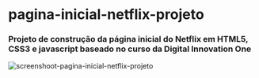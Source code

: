 # pagina-inicial-netflix-projeto

### Projeto de construção da página inicial do Netflix em HTML5, CSS3 e javascript baseado no curso da Digital Innovation One


![screenshoot-pagina-inicial-netflix-projeto](https://user-images.githubusercontent.com/73707828/99541056-ba20cb80-2986-11eb-8a31-0d1210e4bbf9.png)
